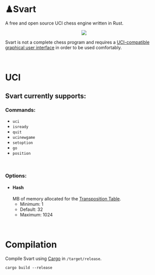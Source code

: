 # ♟Svart
A free and open source UCI chess engine written in Rust.

<div align="center">
    <img src="https://github.com/crippa1337/svart/blob/master/images/logo.jpg">
</div>

Svart is not a complete chess program and requires a <a href="https://www.chessprogramming.org/UCI#GUIs">UCI-compatible graphical user interface</a> in order to be used comfortably.

<br>

# UCI
## Svart currently supports:

### Commands:
* ``uci``
* ``isready``
* ``quit``
* ``ucinewgame``
* ``setoption``
* ``go``
* ``position``

<br>

### Options:
* #### Hash
    MB of memory allocated for the <a href="https://en.wikipedia.org/wiki/Transposition_table">Transposition Table</a>.
    * Minimum: 1
    * Default: 32
    * Maximum: 1024
    
<br>

# Compilation
Compile Svart using <a href="https://doc.rust-lang.org/cargo/">Cargo</a> in ``/target/release``.

``` 
cargo build --release
```
